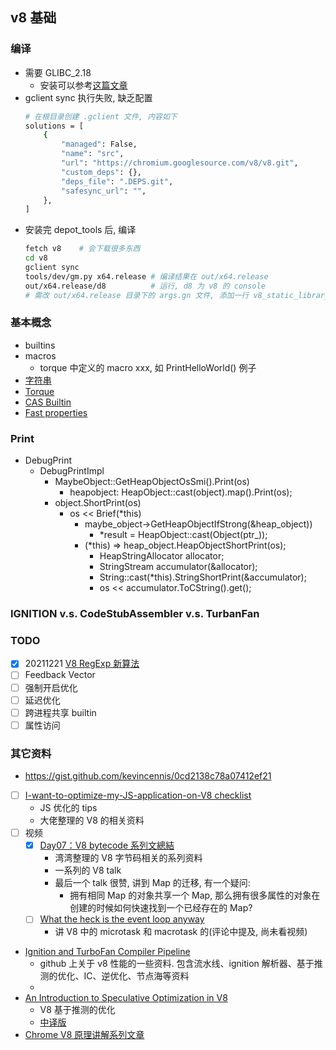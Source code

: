 ## v8 基础

### 编译
* 需要 GLIBC_2.18
    * 安装可以参考[这篇文章](https://blog.csdn.net/qq_39295044/article/details/86685789)
* gclient sync 执行失败, 缺乏配置
    ```bash
    # 在根目录创建 .gclient 文件, 内容如下
    solutions = [
        {
            "managed": False,
            "name": "src",
            "url": "https://chromium.googlesource.com/v8/v8.git",
            "custom_deps": {},
            "deps_file": ".DEPS.git",
            "safesync_url": "",
        },
    ]
    ```
* 安装完 depot_tools 后, 编译
    ```bash
    fetch v8    # 会下载很多东西
    cd v8
    gclient sync
    tools/dev/gm.py x64.release # 编译结果在 out/x64.release
    out/x64.release/d8          # 运行, d8 为 v8 的 console
    # 需改 out/x64.release 目录下的 args.gn 文件, 添加一行 v8_static_library = true 可以编译 .a
    ```

### 基本概念
* builtins
* macros
    * torque 中定义的 macro xxx, 如 PrintHelloWorld() 例子
* [字符串](string.md)
* [Torque](torque.md)
* [CAS Builtin](CSA_builtins.md)
* [Fast properties](Fast_properties_in_V8.md)

### Print
* DebugPrint
    * DebugPrintImpl
        * MaybeObject::GetHeapObjectOsSmi().Print(os)
            * heapobject: HeapObject::cast(object).map().Print(os);
        * object.ShortPrint(os)
            * os << Brief(*this)
                * maybe_object->GetHeapObjectIfStrong(&heap_object))
                    * *result = HeapObject::cast(Object(ptr_));
                * (*this) => heap_object.HeapObjectShortPrint(os);
                    * HeapStringAllocator allocator;
                    * StringStream accumulator(&allocator);
                    * String::cast(*this).StringShortPrint(&accumulator);
                    * os << accumulator.ToCString().get();


### IGNITION v.s. CodeStubAssembler v.s. TurbanFan

### TODO
- [x] 20211221 [V8 RegExp 新算法](./RegExp.md)
- [ ] Feedback Vector
- [ ] 强制开启优化
- [ ] 延迟优化
- [ ] 跨进程共享 builtin
- [ ] 属性访问

### 其它资料
* https://gist.github.com/kevincennis/0cd2138c78a07412ef21
- [ ] [I-want-to-optimize-my-JS-application-on-V8 checklist](https://mrale.ph/blog/2011/12/18/v8-optimization-checklist.html)
    * JS 优化的 tips
    * 大佬整理的 V8 的相关资料
- [ ] 视频
    - [x] [Day07：V8 bytecode 系列文總結](https://www.coderbridge.com/series/817c07dc8e1c46f2b0a604b3b4e195c1/posts/949d53a24cc148efbbe3dac7f3ea0cd3)
        * 湾湾整理的 V8 字节码相关的系列资料
        * 一系列的 V8 talk
        * 最后一个 talk 很赞, 讲到 Map 的迁移, 有一个疑问:
            * 拥有相同 Map 的对象共享一个 Map, 那么拥有很多属性的对象在创建的时候如何快速找到一个已经存在的 Map?
    - [ ] [What the heck is the event loop anyway](https://www.youtube.com/watch?v=8aGhZQkoFbQ&ab_channel=JSConf)
        * 讲 V8 中的 microtask 和 macrotask 的(评论中提及, 尚未看视频)
* [Ignition and TurboFan Compiler Pipeline](https://github.com/thlorenz/v8-perf/blob/master/compiler.md#collecting-feedback-via-ics)
    * github 上关于 v8 性能的一些资料. 包含流水线、ignition 解析器、基于推测的优化、IC、逆优化、节点海等资料
    * 
* [An Introduction to Speculative Optimization in V8](https://benediktmeurer.de/2017/12/13/an-introduction-to-speculative-optimization-in-v8/)
    * V8 基于推测的优化
    * [中译版](https://zhuanlan.zhihu.com/p/51047561)
* [Chrome V8 原理讲解系列文章](https://www.anquanke.com/post/id/254554)
